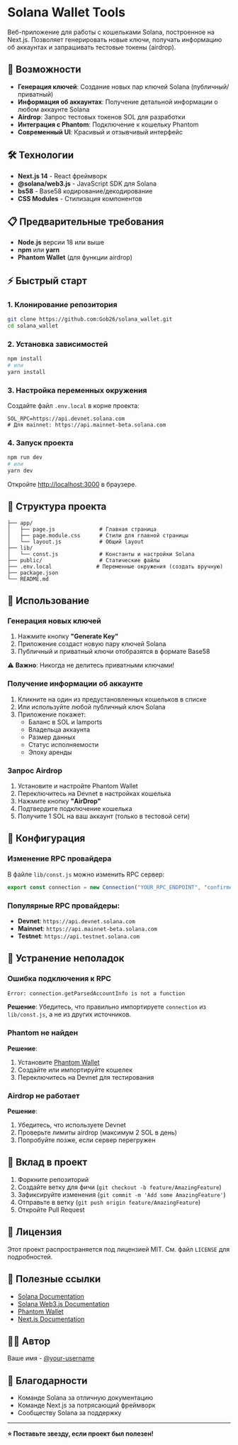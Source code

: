 # Solana Wallet Tools

Веб-приложение для работы с кошельками Solana, построенное на Next.js. Позволяет генерировать новые ключи, получать информацию об аккаунтах и запрашивать тестовые токены (airdrop).

## 🚀 Возможности

- **Генерация ключей**: Создание новых пар ключей Solana (публичный/приватный)
- **Информация об аккаунтах**: Получение детальной информации о любом аккаунте Solana
- **Airdrop**: Запрос тестовых токенов SOL для разработки
- **Интеграция с Phantom**: Подключение к кошельку Phantom
- **Современный UI**: Красивый и отзывчивый интерфейс

## 🛠 Технологии

- **Next.js 14** - React фреймворк
- **@solana/web3.js** - JavaScript SDK для Solana
- **bs58** - Base58 кодирование/декодирование
- **CSS Modules** - Стилизация компонентов

## 📋 Предварительные требования

- **Node.js** версии 18 или выше
- **npm** или **yarn**
- **Phantom Wallet** (для функции airdrop)

## ⚡ Быстрый старт

### 1. Клонирование репозитория

```bash
git clone https://github.com:Gob26/solana_wallet.git
cd solana_wallet
```

### 2. Установка зависимостей

```bash
npm install
# или
yarn install
```

### 3. Настройка переменных окружения

Создайте файл `.env.local` в корне проекта:

```env
SOL_RPC=https://api.devnet.solana.com
# Для mainnet: https://api.mainnet-beta.solana.com
```

### 4. Запуск проекта

```bash
npm run dev
# или
yarn dev
```

Откройте [http://localhost:3000](http://localhost:3000) в браузере.

## 📁 Структура проекта

```
├── app/
│   ├── page.js              # Главная страница
│   ├── page.module.css      # Стили для главной страницы
│   └── layout.js            # Общий layout
├── lib/
│   └── const.js             # Константы и настройки Solana
├── public/                  # Статические файлы
├── .env.local              # Переменные окружения (создать вручную)
├── package.json
└── README.md
```

## 🎯 Использование

### Генерация новых ключей

1. Нажмите кнопку **"Generate Key"**
2. Приложение создаст новую пару ключей Solana
3. Публичный и приватный ключи отобразятся в формате Base58

⚠️ **Важно**: Никогда не делитесь приватными ключами!

### Получение информации об аккаунте

1. Кликните на один из предустановленных кошельков в списке
2. Или используйте любой публичный ключ Solana
3. Приложение покажет:
   - Баланс в SOL и lamports
   - Владельца аккаунта
   - Размер данных
   - Статус исполняемости
   - Эпоху аренды

### Запрос Airdrop

1. Установите и настройте Phantom Wallet
2. Переключитесь на Devnet в настройках кошелька
3. Нажмите кнопку **"AirDrop"**
4. Подтвердите подключение кошелька
5. Получите 1 SOL на ваш аккаунт (только в тестовой сети)

## 🔧 Конфигурация

### Изменение RPC провайдера

В файле `lib/const.js` можно изменить RPC сервер:

```javascript
export const connection = new Connection("YOUR_RPC_ENDPOINT", "confirmed");
```

### Популярные RPC провайдеры:

- **Devnet**: `https://api.devnet.solana.com`
- **Mainnet**: `https://api.mainnet-beta.solana.com`
- **Testnet**: `https://api.testnet.solana.com`

## 🐛 Устранение неполадок

### Ошибка подключения к RPC

```bash
Error: connection.getParsedAccountInfo is not a function
```

**Решение**: Убедитесь, что правильно импортируете `connection` из `lib/const.js`, а не из других источников.

### Phantom не найден

**Решение**: 
1. Установите [Phantom Wallet](https://phantom.app/)
2. Создайте или импортируйте кошелек
3. Переключитесь на Devnet для тестирования

### Airdrop не работает

**Решение**:
1. Убедитесь, что используете Devnet
2. Проверьте лимиты airdrop (максимум 2 SOL в день)
3. Попробуйте позже, если сервер перегружен

## 🤝 Вклад в проект

1. Форкните репозиторий
2. Создайте ветку для фичи (`git checkout -b feature/AmazingFeature`)
3. Зафиксируйте изменения (`git commit -m 'Add some AmazingFeature'`)
4. Отправьте в ветку (`git push origin feature/AmazingFeature`)
5. Откройте Pull Request

## 📄 Лицензия

Этот проект распространяется под лицензией MIT. См. файл `LICENSE` для подробностей.

## 🔗 Полезные ссылки

- [Solana Documentation](https://docs.solana.com/)
- [Solana Web3.js Documentation](https://solana-labs.github.io/solana-web3.js/)
- [Phantom Wallet](https://phantom.app/)
- [Next.js Documentation](https://nextjs.org/docs)

## 👨‍💻 Автор

Ваше имя - [@your-username](https://github.com/your-username)

## 🙏 Благодарности

- Команде Solana за отличную документацию
- Команде Next.js за потрясающий фреймворк
- Сообществу Solana за поддержку

---

**⭐ Поставьте звезду, если проект был полезен!**